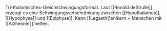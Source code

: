 Tri-thalamisches-Gleichschwingungsformat. Laut [[Ronald deStrulle]] erzeugt es eine Schwingungsverschränkung zwischen [[Hypothalamus]], [[Hypophyse]] und [[Epiphyse]]. Kann [[Legasth]]enikern + Menschen mit [[Alzheimer]] helfen.